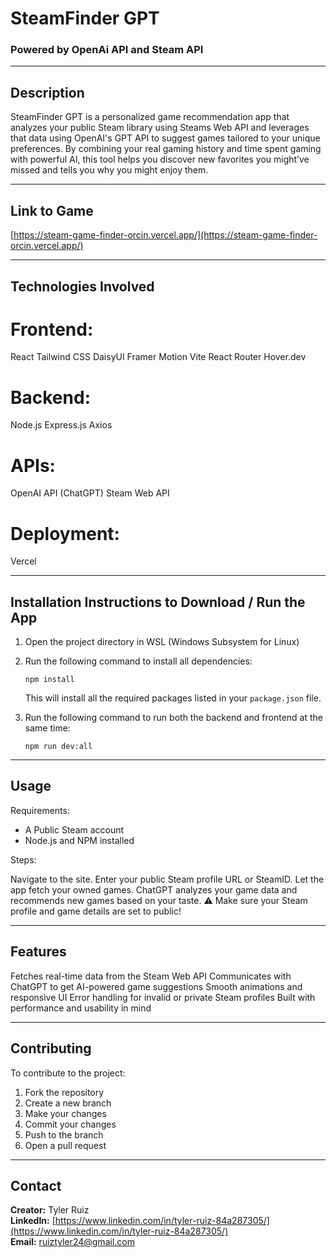 # SteamFinder GPT
### Powered by OpenAi API and Steam API

---

## Description

SteamFinder GPT is a personalized game recommendation app that analyzes your public Steam library using Steams Web API and leverages that data using OpenAI's GPT API to suggest games tailored to your unique preferences. By combining your real gaming history and time spent gaming with powerful AI, this tool helps you discover new favorites you might’ve missed and tells you why you might enjoy them.

---

## Link to Game

[https://steam-game-finder-orcin.vercel.app/](https://steam-game-finder-orcin.vercel.app/)

---

## Technologies Involved

# Frontend:
React
Tailwind CSS
DaisyUI
Framer Motion
Vite
React Router
Hover.dev
# Backend:
Node.js
Express.js
Axios
# APIs:
OpenAI API (ChatGPT)
Steam Web API
# Deployment:
Vercel

---

## Installation Instructions to Download / Run the App

1. Open the project directory in WSL (Windows Subsystem for Linux)

2. Run the following command to install all dependencies:  
   ```
   npm install
   ```
   This will install all the required packages listed in your `package.json` file.

3. Run the following command to run both the backend and frontend at the same time:  
   ```
   npm run dev:all
   ```

---

## Usage

Requirements:
- A Public Steam account  
- Node.js and NPM installed  

Steps:

Navigate to the site.
Enter your public Steam profile URL or SteamID.
Let the app fetch your owned games.
ChatGPT analyzes your game data and recommends new games based on your taste.
⚠️ Make sure your Steam profile and game details are set to public!

---

## Features

Fetches real-time data from the Steam Web API
Communicates with ChatGPT to get AI-powered game suggestions
Smooth animations and responsive UI
Error handling for invalid or private Steam profiles
Built with performance and usability in mind

---

## Contributing

To contribute to the project:

1. Fork the repository  
2. Create a new branch  
3. Make your changes  
4. Commit your changes  
5. Push to the branch  
6. Open a pull request

---

## Contact

**Creator:** Tyler Ruiz  
**LinkedIn:** [https://www.linkedin.com/in/tyler-ruiz-84a287305/](https://www.linkedin.com/in/tyler-ruiz-84a287305/)  
**Email:** ruiztyler24@gmail.com